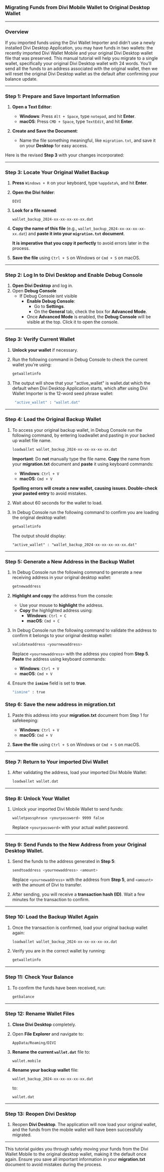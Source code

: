 ### Migrating Funds from Divi Mobile Wallet to Original Desktop Wallet

---

### Overview

If you imported funds using the Divi Wallet Importer and didn’t use a newly installed Divi Desktop Application, you may have funds in two wallets: the recently imported Divi Wallet Mobile and your original Divi Desktop wallet file that was preserved. This manual tutorial will help you migrate to a single wallet, specifically your original Divi Desktop wallet with 24 words. You’ll send all the funds to an address associated with the original wallet, then we will reset the original Divi Desktop wallet as the default after confirming your balance update.

---

### Step 1: Prepare and Save Important Information

1. **Open a Text Editor**:
   - **Windows**: Press `Alt + Space`, type `notepad`, and hit **Enter**.
   - **macOS**: Press `CMD + Space`, type `TextEdit`, and hit **Enter**.
   
2. **Create and Save the Document**:
   - Name the file something meaningful, like `migration.txt`, and save it on your **Desktop** for easy access.
   
Here is the revised **Step 3** with your changes incorporated:

---

### Step 3: Locate Your Original Wallet Backup

1. **Press** `Windows + R` on your keyboard, type `%appdata%`, and hit **Enter**.
   
2. **Open the Divi folder**:
   ```
   DIVI
   ```
   
3. **Look for a file named**:
   ```
   wallet_backup_2024-xx-xx-xx-xx-xx.dat
   ```
   
4. **Copy the name of this file** (e.g., `wallet_backup_2024-xx-xx-xx-xx-xx.dat`) and **paste it into your `migration.txt` document**.

   **It is imperative that you copy it perfectly** to avoid errors later in the process.

5. **Save the file** using `Ctrl + S` on Windows or `Cmd + S` on macOS.

---

### Step 2: Log In to Divi Desktop and Enable Debug Console

1. **Open Divi Desktop** and log in.
2. Open **Debug Console** 
   - If Debug Console isnt visible
     - **Enable Debug Console**:
        - Go to **Settings**.
        - On the **General** tab, check the box for **Advanced Mode**.
     - Once **Advanced Mode** is enabled, the **Debug Console** will be visible at the top. Click it to open the console.

---

### Step 3: Verify Current Wallet

1. **Unlock your wallet** if necessary.
   
2. Run the following command in Debug Console to check the current wallet you're using:
   ```bash
   getwalletinfo
   ```
   
3. The output will show that your "active_wallet" is wallet.dat which the default when Divi Desktop Application starts, which after using Divi Wallet Importer is the 12-word seed phrase wallet:
   ```bash
    "active_wallet" : "wallet.dat"
   ```

---

### Step 4: Load the Original Backup Wallet

1. To access your original backup wallet, in Debug Console run the following command, by entering loadwallet and pasting in your backed up wallet file name.
   ```bash
   loadwallet wallet_backup_2024-xx-xx-xx-xx-xx.dat
   ```
   **Important**: Do **not** manually type the file name. **Copy** the name from your **migration.txt** document and **paste** it using keyboard commands:
   - **Windows**: `Ctrl + V`
   - **macOS**: `Cmd + V`

   **Spelling errors will create a new wallet, causing issues. Double-check your pasted entry** to avoid mistakes.

2. Wait about 60 seconds for the wallet to load.

3. In Debug Console run the following command to confirm you are loading the original desktop wallet:
   ```bash
   getwalletinfo
   ```
   The output should display:
   ```
   "active_wallet" : "wallet_backup_2024-xx-xx-xx-xx-xx.dat"
   ```

---

### Step 5: Generate a New Address in the Backup Wallet

1. In Debug Console run the following command to generate a new receiving address in your original desktop wallet:
   ```bash
   getnewaddress
   ```

2. **Highlight and copy** the address from the console:
   - Use your mouse to **highlight** the address.
   - **Copy** the highlighted address using:
     - **Windows**: `Ctrl + C`
     - **macOS**: `Cmd + C`
   

3. In Debug Console run the following command to validate the address to confirm it belongs to your original desktop wallet:
   ```bash
   validateaddress <yournewaddress>
   ```
   Replace `<yournewaddress>` with the address you copied from **Step 5**. **Paste** the address using keyboard commands:
   - **Windows**: `Ctrl + V`
   - **macOS**: `Cmd + V`

4. Ensure the **`ismine`** field is set to **true**.
   ```bash
   "ismine" : true
   ```

### Step 6: Save the new address in migration.txt
1. Paste this address into your **migration.txt** document from Step 1 for safekeeping:
   - **Windows**: `Ctrl + V`
   - **macOS**: `Cmd + V`

2. **Save the file** using `Ctrl + S` on Windows or `Cmd + S` on macOS.

---

### Step 7: Return to Your imported Divi Wallet

1. After validating the address, load your imported Divi Mobile Wallet:
   ```bash
   loadwallet wallet.dat
   ```

---

### Step 8: Unlock Your Wallet

1. Unlock your imported Divi Mobile Wallet to send funds:
   ```bash
   walletpassphrase <yourpassword> 9999 false
   ```
   Replace `<yourpassword>` with your actual wallet password.

---

### Step 9: Send Funds to the New Address from your Original Desktop Wallet.

1. Send the funds to the address generated in **Step 5**:
   ```bash
   sendtoaddress <yournewaddress> <amount>
   ```
   Replace `<yournewaddress>` with the address from **Step 5**, and `<amount>` with the amount of Divi to transfer.

2. After sending, you will receive a **transaction hash (ID)**. Wait a few minutes for the transaction to confirm.

---

### Step 10: Load the Backup Wallet Again

1. Once the transaction is confirmed, load your original backup wallet again:
   ```bash
   loadwallet wallet_backup_2024-xx-xx-xx-xx-xx.dat
   ```

2. Verify you are in the correct wallet by running:
   ```bash
   getwalletinfo
   ```

---

### Step 11: Check Your Balance

1. To confirm the funds have been received, run:
   ```bash
   getbalance
   ```

---

### Step 12: Rename Wallet Files

1. **Close Divi Desktop** completely.

2. Open **File Explorer** and navigate to:
   ```
   AppData/Roaming/DIVI
   ```

3. **Rename the current `wallet.dat`** file to:
   ```
   wallet.mobile
   ```

4. **Rename your backup wallet** file:
   ```
   wallet_backup_2024-xx-xx-xx-xx-xx.dat
   ```
   to:
   ```
   wallet.dat
   ```

---

### Step 13: Reopen Divi Desktop

1. Reopen **Divi Desktop**. The application will now load your original wallet, and the funds from the mobile wallet will have been successfully migrated.

---

This tutorial guides you through safely moving your funds from the Divi Wallet Mobile to the original desktop wallet, making it the default once again. Ensure you save all important information in your **migration.txt** document to avoid mistakes during the process.
